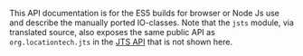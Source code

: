 This API documentation is for the ES5 builds for browser or Node Js use and describe the manually ported IO-classes. Note that the `jsts` module, via translated source, also exposes the same public API as `org.locationtech.jts` in the [JTS API](http://bjornharrtell.github.io/jsts/1.0.0-rc2/apidocs/) that is not shown here.
